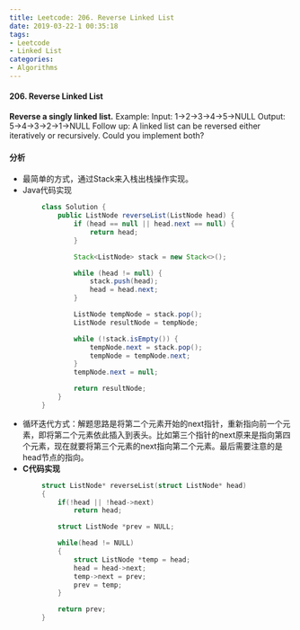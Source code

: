 ```yaml
---
title: Leetcode: 206. Reverse Linked List
date: 2019-03-22-1 00:35:18
tags:
- Leetcode
- Linked List
categories:
- Algorithms
---
```






####  206. Reverse Linked List
**Reverse a singly linked list.**
Example:
	Input: 1->2->3->4->5->NULL
	Output: 5->4->3->2->1->NULL
Follow up:
A linked list can be reversed either iteratively or recursively. Could you implement both?
<!-- more -->

#### 分析

+ 最简单的方式，通过Stack来入栈出栈操作实现。
+ Java代码实现

```java
        class Solution {
            public ListNode reverseList(ListNode head) {
                if (head == null || head.next == null) {
                    return head;
                }

                Stack<ListNode> stack = new Stack<>();

                while (head != null) {
                    stack.push(head);
                    head = head.next;
                }

                ListNode tempNode = stack.pop();
                ListNode resultNode = tempNode;

                while (!stack.isEmpty()) {
                    tempNode.next = stack.pop();
                    tempNode = tempNode.next;
                }
                tempNode.next = null;

                return resultNode;
            }
        }
```

+ 循环迭代方式：解题思路是将第二个元素开始的next指针，重新指向前一个元素，即将第二个元素依此插入到表头。比如第三个指针的next原来是指向第四个元素，现在就要将第三个元素的next指向第二个元素。最后需要注意的是head节点的指向。
+ **C代码实现**

```c
        struct ListNode* reverseList(struct ListNode* head) 
        {                                       
            if(!head || !head->next)
                return head;

            struct ListNode *prev = NULL;

            while(head != NULL)
            {
                struct ListNode *temp = head;
                head = head->next;
                temp->next = prev;
                prev = temp;
            }

            return prev;
        } 
```
